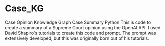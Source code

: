 # Case_KG
Case Opinion Knowledge Graph
Case Summary Python This is code to create a summary of a Supreme Court opinion using the OpenAI API. I used David Shapiro's tutorials to create this code and prompt. The prompt was extensively developed, but this was originally born out of his tutorials.
